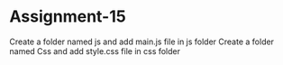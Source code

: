 # Assignment-15
Create a folder named js and add main.js file in js folder
Create a folder named Css and add style.css file in css folder
